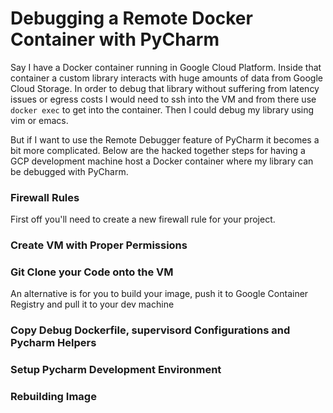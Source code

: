
# Debugging a Remote Docker Container with PyCharm  

Say I have a Docker container running in Google Cloud Platform. Inside that container a custom library interacts with huge amounts of data from Google Cloud Storage. In order to debug that library without suffering from latency issues or egress costs I would need to ssh into the VM and from there use `docker exec` to get into the container. Then I could debug my library using vim or emacs. 

But if I want to use the Remote Debugger feature of PyCharm it becomes a bit more complicated. Below are the hacked together steps for having a GCP development machine host a Docker container where my library can be debugged with PyCharm.

### Firewall Rules
First off you'll need to create a new firewall rule for your project.

### Create VM with Proper Permissions


### Git Clone your Code onto the VM
An alternative is for you to build your image, push it to Google Container Registry and pull it to your dev machine

### Copy Debug Dockerfile, supervisord Configurations and Pycharm Helpers


### Setup Pycharm Development Environment


### Rebuilding Image
